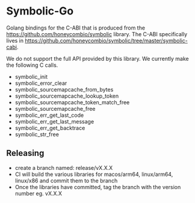 # Symbolic-Go

Golang bindings for the C-ABI that is produced from the https://github.com/honeycombio/symbolic library. The C-ABI specifically lives in https://github.com/honeycombio/symbolic/tree/master/symbolic-cabi.

We do not support the full API provided by this library. We currently make the following C calls.

* symbolic_init
* symbolic_error_clear
* symbolic_sourcemapcache_from_bytes
* symbolic_sourcemapcache_lookup_token
* symbolic_sourcemapcache_token_match_free
* symbolic_sourcemapcache_free
* symbolic_err_get_last_code
* symbolic_err_get_last_message
* symbolic_err_get_backtrace
* symbolic_str_free

## Releasing

- create a branch named: release/vX.X.X
- CI will build the various libraries for macos/arm64, linux/arm64, linux/x86 and commit them to the branch
- Once the libraries have committed, tag the branch with the version number eg. vX.X.X
